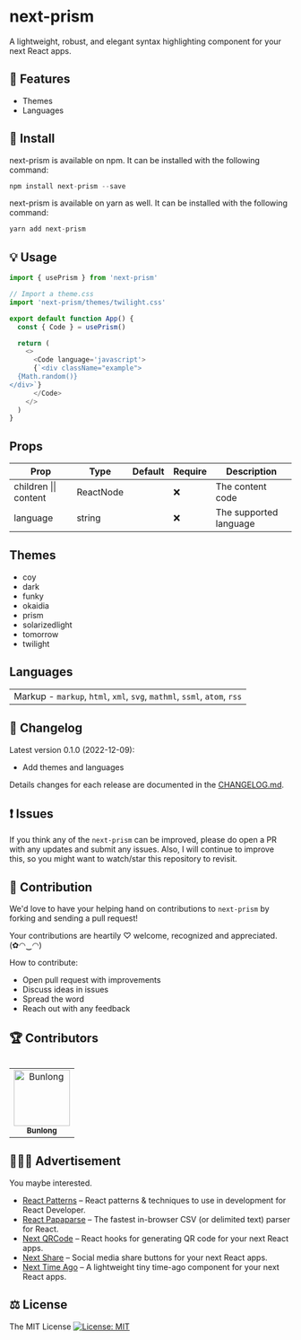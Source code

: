 # next-prism

A lightweight, robust, and elegant syntax highlighting component for your next React apps.

## 🎁 Features

* Themes
* Languages

## 🔧 Install

next-prism is available on npm. It can be installed with the following command:

```js
npm install next-prism --save
```

next-prism is available on yarn as well. It can be installed with the following command:

```js
yarn add next-prism
```

## 💡 Usage

```javascript
import { usePrism } from 'next-prism'

// Import a theme.css
import 'next-prism/themes/twilight.css'

export default function App() {
  const { Code } = usePrism()

  return (
    <>
      <Code language='javascript'>
      {`<div className="example">
  {Math.random()}
</div>`}
      </Code>
    </>
  )
}
```

## Props

<table>
  <thead>
    <tr>
      <th>Prop</th>
      <th>Type</th>
      <th>Default</th>
      <th>Require</th>
      <th>Description</th>
    </tr>
  <thead>
  <tbody>
    <tr>
      <td>children || content</td>
      <td>ReactNode</td>
      <td></td>
      <td>❌</td>
      <td>The content code</td>
    </tr>
    <tr>
      <td>language</td>
      <td>string</td>
      <td></td>
      <td>❌</td>
      <td>The supported language</td>
    </tr>
  </tbody>
</table>

## Themes

  * coy
  * dark
  * funky
  * okaidia
  * prism
  * solarizedlight
  * tomorrow
  * twilight

## Languages

<table>
  <tr>
    <td>Markup - <code>markup</code>, <code>html</code>, <code>xml</code>, <code>svg</code>, <code>mathml</code>, <code>ssml</code>, <code>atom</code>, <code>rss</code></td>
  </tr>
<table>

## 📜 Changelog

Latest version 0.1.0 (2022-12-09):

  * Add themes and languages

Details changes for each release are documented in the [CHANGELOG.md](https://github.com/Bunlong/next-prism/blob/master/CHANGELOG.md).

## ❗ Issues

If you think any of the `next-prism` can be improved, please do open a PR with any updates and submit any issues. Also, I will continue to improve this, so you might want to watch/star this repository to revisit.

## 🌟 Contribution

We'd love to have your helping hand on contributions to `next-prism` by forking and sending a pull request!

Your contributions are heartily ♡ welcome, recognized and appreciated. (✿◠‿◠)

How to contribute:

- Open pull request with improvements
- Discuss ideas in issues
- Spread the word
- Reach out with any feedback

## 🏆 Contributors

<table>
  <tr>
    <td align="center">
      <a href="https://github.com/Bunlong">
        <img src="https://avatars0.githubusercontent.com/u/1308397?s=400&u=945dc6b97571e2b98b659d34b1c81ae2514046bf&v=4" width="100" alt="Bunlong" />
        <br />
        <sub>
          <b>Bunlong</b>
        </sub>
      </a>
    </td>
  </tr>
</table>

## 👨‍👩‍👦 Advertisement

You maybe interested.

* [React Patterns](https://github.com/reactpatterns/reactpatterns) – React patterns & techniques to use in development for React Developer.
* [React Papaparse](https://github.com/Bunlong/react-papaparse) – The fastest in-browser CSV (or delimited text) parser for React.
* [Next QRCode](https://github.com/bunlong/next-qrcode) – React hooks for generating QR code for your next React apps.
* [Next Share](https://github.com/Bunlong/next-share) – Social media share buttons for your next React apps.
* [Next Time Ago](https://github.com/Bunlong/next-time-ago) – A lightweight tiny time-ago component for your next React apps.

## ⚖️ License

The MIT License [![License: MIT](https://img.shields.io/badge/License-MIT-yellow.svg)](https://opensource.org/licenses/MIT)
